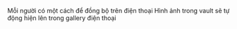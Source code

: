 Mỗi người có một cách để đồng bộ trên điện thoại
Hình ảnh trong vault sẽ tự động hiện lên trong gallery điện thoại
